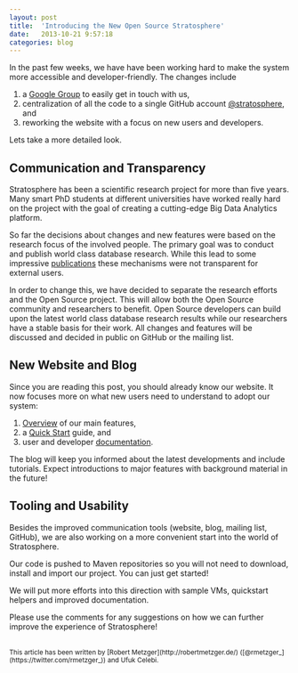 ```yaml
---
layout: post
title:  'Introducing the New Open Source Stratosphere'
date:   2013-10-21 9:57:18
categories: blog
---
```



In the past few weeks, we have have been working hard to make the system more accessible and developer-friendly. The changes include

1. a [Google Group](https://groups.google.com/forum/#!forum/stratosphere-dev) to easily get in touch with us,
2. centralization of all the code to a single GitHub account [@stratosphere](https://github.com/stratosphere/stratosphere), and
3. reworking the website with a focus on new users and developers.

Lets take a more detailed look.

## Communication and Transparency

Stratosphere has been a scientific research project for more than five years. Many smart PhD students at different universities have worked really hard on the project with the goal of creating a cutting-edge Big Data Analytics platform.

So far the decisions about changes and new features were based on the research focus of the involved people. The primary goal was to conduct and publish world class database research. While this lead to some impressive [publications](http://stratosphere.eu/publications/) these mechanisms were not transparent for external users.

In order to change this, we have decided to separate the research efforts and the Open Source project. This will allow both the Open Source community and researchers to benefit. Open Source developers can build upon the latest world class database research results while our researchers have a stable basis for their work. All changes and features will be discussed and decided in public on GitHub or the mailing list. 

## New Website and Blog

Since you are reading this post, you should already know our website. It now focuses more on what new users need to understand to adopt our system:

1. [Overview](http://stratosphere.eu) of our main features,
2. a [Quick Start](http://stratosphere.eu/quickstart) guide, and
3. user and developer [documentation](http://stratosphere.eu/docs).

The blog will keep you informed about the latest developments and include tutorials. Expect introductions to major features with background material in the future!

## Tooling and Usability

Besides the improved communication tools (website, blog, mailing list, GitHub), we are also working on a more convenient start into the world of Stratosphere.

Our code is pushed to Maven repositories so you will not need to download, install and import our project. You can just get started!

We will put more efforts into this direction with sample VMs, quickstart helpers and improved documentation.

Please use the comments for any suggestions on how we can further improve the experience of Stratosphere!

<br>
<small>This article has been written by [Robert Metzger](http://robertmetzger.de/) ([@rmetzger_](https://twitter.com/rmetzger_)) and Ufuk Celebi.</small>
